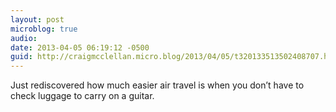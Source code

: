 ```yaml
---
layout: post
microblog: true
audio: 
date: 2013-04-05 06:19:12 -0500
guid: http://craigmcclellan.micro.blog/2013/04/05/t320133513502408707.html
---
```

Just rediscovered how much easier air travel is when you don’t have to check luggage to carry on a guitar.
